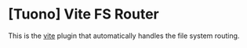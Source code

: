 # [Tuono] Vite FS Router

This is the [vite](https://vitejs.dev/) plugin that automatically handles the file system routing.


